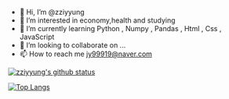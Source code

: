 - 👋 Hi, I’m @zziyyung
- 👀 I’m interested in economy,health and studying
- 🌱 I’m currently learning Python , Numpy , Pandas , Html , Css , JavaScript
- 💞️ I’m looking to collaborate on ...
- 📫 How to reach me jy99919@naver.com

<!---
zziyyung/zziyyung is a ✨ special ✨ repository because its `README.md` (this file) appears on your GitHub profile.
You can click the Preview link to take a look at your changes.
--->

[![zziyyung's github status](https://github-readme-status.vercel.app/api?username=zziyyung)](https://github.com/anuraghazra/github-readme-status)

[![Top Langs](http://github-readme-status.vercel.app/api/top-langs/?username=zziyyung&layout=compact)](https://github.com/anuraghazra/github-readme-status)

